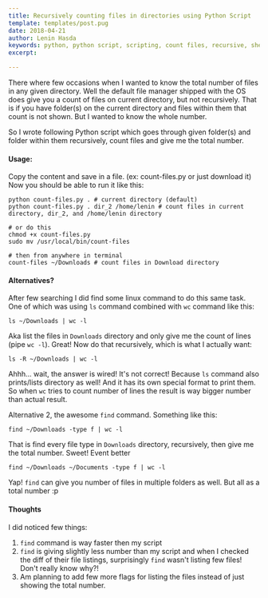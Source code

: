 ```yaml
---
title: Recursively counting files in directories using Python Script
template: templates/post.pug
date: 2018-04-21
author: Lenin Hasda
keywords: python, python script, scripting, count files, recursive, shell script, linux
excerpt:

---
```


There where few occasions when I wanted to know the total number of files in any given directory. Well the default file manager shipped with the OS does give you a count of files on current directory, but not recursively. That is if you have folder(s) on the current directory and files within them that count is not shown. But I wanted to know the whole number.

So I wrote following Python script which goes through given folder(s) and folder within them recursively, count files and give me the total number.

<script src="https://gist.github.com/leninhasda/0414792e7d65f526ce078f7af932b5af.js"></script>

#### Usage:
Copy the content and save in a file. (ex: count-files.py or just download it)
Now you should be able to run it like this:

```
python count-files.py . # current directory (default)
python count-files.py . dir_2 /home/lenin # count files in current directory, dir_2, and /home/lenin directory

# or do this
chmod +x count-files.py
sudo mv /usr/local/bin/count-files

# then from anywhere in terminal
count-files ~/Downloads # count files in Download directory
```

#### Alternatives?
After few searching I did find some linux command to do this same task. One of which was using `ls` command combined with `wc` command like this:

```
ls ~/Downloads | wc -l
```
Aka list the files in `Downloads` directory and only give me the count of lines (pipe `wc -l`). Great! Now do that recursively, which is what I actually want:

```
ls -R ~/Downloads | wc -l
```
Ahhh... wait, the answer is wired! It's not correct! Because `ls` command also prints/lists directory as well! And it has its own special format to print them. So when `wc` tries to count number of lines the result is way bigger number than actual result.

Alternative 2, the awesome `find` command. Something like this:
```
find ~/Downloads -type f | wc -l
```
That is find every file type in `Downloads` directory, recursively, then give me the total number. Sweet! Event better
```
find ~/Downloads ~/Documents -type f | wc -l
```
Yap! `find` can give you number of files in multiple folders as well. But all as a total number :p

#### Thoughts
I did noticed few things:
1. `find` command is way faster then my script
2. `find` is giving slightly less number than my script and when I checked the diff of their file listings, surprisingly `find` wasn't listing few files! Don't really know why?!
3. Am planning to add few more flags for listing the files instead of just showing the total number.

